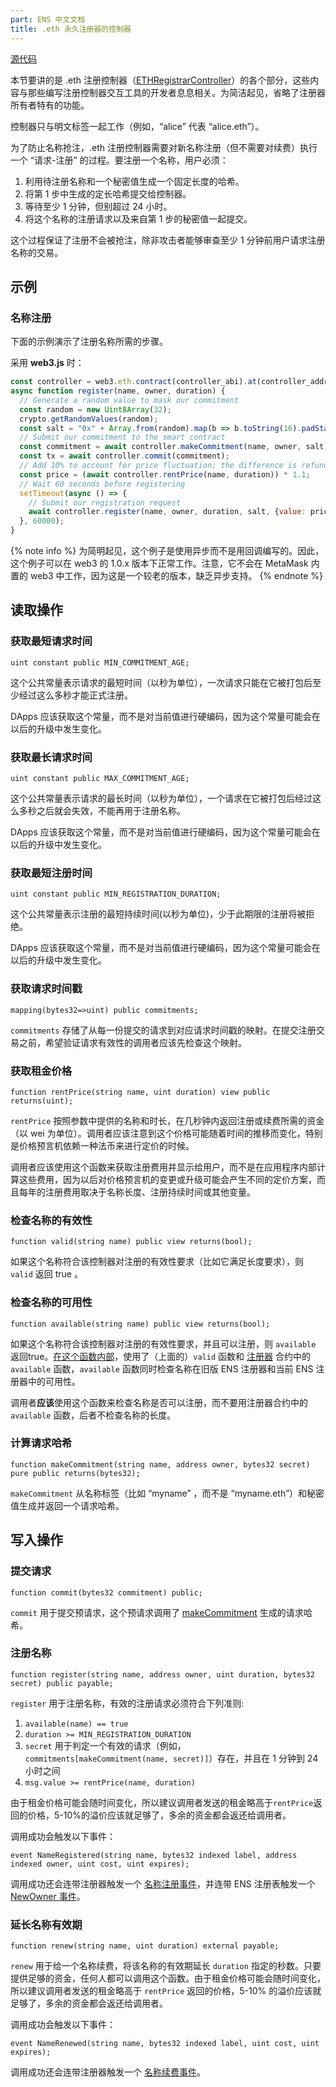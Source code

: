 ```yaml
---
part: ENS 中文文档
title: .eth 永久注册器的控制器 
---
```


[源代码](https://github.com/ensdomains/ethregistrar/blob/master/contracts/ETHRegistrarController.sol)

本节要讲的是 .eth 注册控制器（[ETHRegistrarController](https://github.com/ensdomains/ethregistrar/blob/master/contracts/ETHRegistrarController.sol)）的各个部分，这些内容与那些编写注册控制器交互工具的开发者息息相关。为简洁起见，省略了注册器所有者特有的功能。

控制器只与明文标签一起工作（例如，“alice” 代表 “alice.eth”）。

为了防止名称抢注，.eth 注册控制器需要对新名称注册（但不需要对续费）执行一个 “请求-注册” 的过程。要注册一个名称，用户必须：

1. 利用待注册名称和一个秘密值生成一个固定长度的哈希。
2. 将第 1 步中生成的定长哈希提交给控制器。
3. 等待至少 1 分钟，但别超过 24 小时。
4. 将这个名称的注册请求以及来自第 1 步的秘密值一起提交。

这个过程保证了注册不会被抢注，除非攻击者能够审查至少 1 分钟前用户请求注册名称的交易。

## 示例

### 名称注册

下面的示例演示了注册名称所需的步骤。

采用 **web3.js** 时：

```javascript
const controller = web3.eth.contract(controller_abi).at(controller_address);
async function register(name, owner, duration) {
  // Generate a random value to mask our commitment
  const random = new Uint8Array(32);
  crypto.getRandomValues(random);
  const salt = "0x" + Array.from(random).map(b => b.toString(16).padStart(2, "0")).join("");
  // Submit our commitment to the smart contract
  const commitment = await controller.makeCommitment(name, owner, salt);
  const tx = await controller.commit(commitment);
  // Add 10% to account for price fluctuation; the difference is refunded.
  const price = (await controller.rentPrice(name, duration)) * 1.1;
  // Wait 60 seconds before registering
  setTimeout(async () => {
    // Submit our registration request
    await controller.register(name, owner, duration, salt, {value: price});
  }, 60000);
}
```

{% note info %}
为简明起见，这个例子是使用异步而不是用回调编写的。因此，这个例子可以在 web3 的 1.0.x 版本下正常工作。注意，它不会在 MetaMask 内置的 web3 中工作，因为这是一个较老的版本，缺乏异步支持。
{% endnote %}

## 读取操作

### 获取最短请求时间

```text
uint constant public MIN_COMMITMENT_AGE;
```

这个公共常量表示请求的最短时间（以秒为单位），一次请求只能在它被打包后至少经过这么多秒才能正式注册。

DApps 应该获取这个常量，而不是对当前值进行硬编码，因为这个常量可能会在以后的升级中发生变化。

### 获取最长请求时间

```text
uint constant public MAX_COMMITMENT_AGE;
```

这个公共常量表示请求的最长时间（以秒为单位），一个请求在它被打包后经过这么多秒之后就会失效，不能再用于注册名称。

DApps 应该获取这个常量，而不是对当前值进行硬编码，因为这个常量可能会在以后的升级中发生变化。

### 获取最短注册时间

```text
uint constant public MIN_REGISTRATION_DURATION;
```

这个公共常量表示注册的最短持续时间(以秒为单位)，少于此期限的注册将被拒绝。

DApps 应该获取这个常量，而不是对当前值进行硬编码，因为这个常量可能会在以后的升级中发生变化。

### 获取请求时间戳

```text
mapping(bytes32=>uint) public commitments;
```

`commitments` 存储了从每一份提交的请求到对应请求时间戳的映射。在提交注册交易之前，希望验证请求有效性的调用者应该先检查这个映射。

### 获取租金价格

```text
function rentPrice(string name, uint duration) view public returns(uint);
```

`rentPrice` 按照参数中提供的名称和时长，在几秒钟内返回注册或续费所需的资金（以 wei 为单位）。调用者应该注意到这个价格可能随着时间的推移而变化，特别是价格预言机依赖一种法币来进行定价的时候。

调用者应该使用这个函数来获取注册费用并显示给用户，而不是在应用程序内部计算这些费用，因为以后对价格预言机的变更或升级可能会产生不同的定价方案，而且每年的注册费用取决于名称长度、注册持续时间或其他变量。

### 检查名称的有效性

```text
function valid(string name) public view returns(bool);
```

如果这个名称符合该控制器对注册的有效性要求（比如它满足长度要求），则 `valid` 返回 true 。

### 检查名称的可用性

```text
function available(string name) public view returns(bool);
```

如果这个名称符合该控制器对注册的有效性要求，并且可以注册，则 `available` 返回true。[在这个函数内部](https://github.com/ensdomains/ethregistrar/blob/master/contracts/ETHRegistrarController.sol#L55-L58)，使用了（上面的）`valid` 函数和 [注册器](registrar.html#检查名称的可用性) 合约中的 `available` 函数，`available` 函数同时检查名称在旧版 ENS 注册器和当前 ENS 注册器中的可用性。

调用者**应该**使用这个函数来检查名称是否可以注册，而不要用注册器合约中的 `available` 函数，后者不检查名称的长度。

### 计算请求哈希

```text
function makeCommitment(string name, address owner, bytes32 secret) pure public returns(bytes32);
```

`makeCommitment` 从名称标签（比如 “myname” ，而不是 “myname.eth”）和秘密值生成并返回一个请求哈希。

## 写入操作

### 提交请求

```text
function commit(bytes32 commitment) public;
```

`commit` 用于提交预请求，这个预请求调用了 [makeCommitment](controller.html#计算请求哈希) 生成的请求哈希。

### 注册名称

```text
function register(string name, address owner, uint duration, bytes32 secret) public payable;
```

`register` 用于注册名称，有效的注册请求必须符合下列准则:

1. `available(name) == true`
2. `duration >= MIN_REGISTRATION_DURATION`
3. `secret` 用于判定一个有效的请求（例如，`commitments[makeCommitment(name, secret)]`）存在，并且在 1 分钟到 24 小时之间
4. `msg.value >= rentPrice(name, duration)`

由于租金价格可能会随时间变化，所以建议调用者发送的租金略高于`rentPrice`返回的价格，5-10%的溢价应该就足够了，多余的资金都会返还给调用者。

调用成功会触发以下事件：

```text
event NameRegistered(string name, bytes32 indexed label, address indexed owner, uint cost, uint expires);
```

调用成功还会连带注册器触发一个 [名称注册事件](registrar.html#名称注册事件)，并连带 ENS 注册表触发一个 [NewOwner 事件](../ens.html#设置子名称所有者)。

### 延长名称有效期

```text
function renew(string name, uint duration) external payable;
```

`renew` 用于给一个名称续费，将该名称的有效期延长 `duration` 指定的秒数。只要提供足够的资金，任何人都可以调用这个函数。由于租金价格可能会随时间变化，所以建议调用者发送的租金略高于 `rentPrice` 返回的价格，5-10% 的溢价应该就足够了，多余的资金都会返还给调用者。

调用成功会触发以下事件：

```text
event NameRenewed(string name, bytes32 indexed label, uint cost, uint expires);
```

调用成功还会连带注册器触发一个 [名称续费事件](registrar.html#名称续费事件)。
